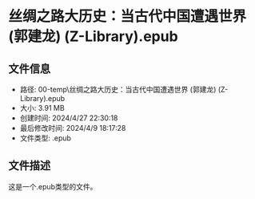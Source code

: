 ﻿# 丝绸之路大历史：当古代中国遭遇世界 (郭建龙) (Z-Library).epub

## 文件信息
- 路径: 00-temp\丝绸之路大历史：当古代中国遭遇世界 (郭建龙) (Z-Library).epub
- 大小: 3.91 MB
- 创建时间: 2024/4/27 22:30:18
- 最后修改时间: 2024/4/9 18:17:28
- 文件类型: .epub

## 文件描述
这是一个.epub类型的文件。


